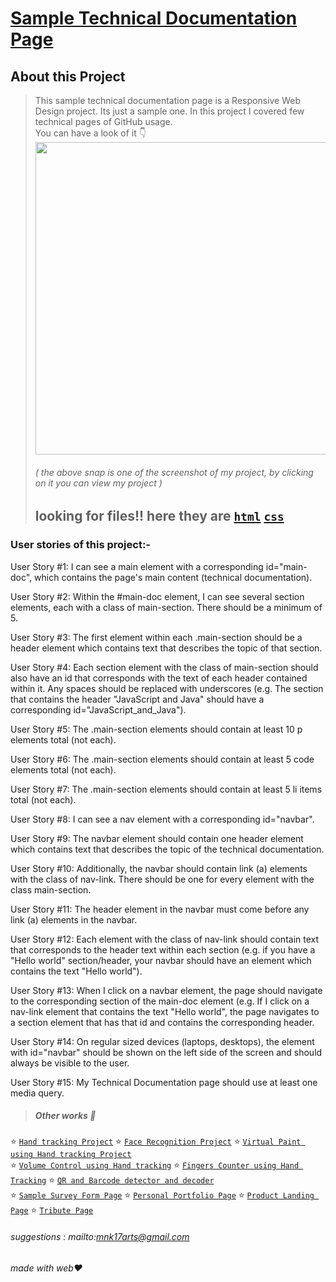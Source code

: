# [Sample Technical Documentation Page](https://codepen.io/mnk17arts/full/ZELKLqQ)

## About this Project 
> This sample technical documentation page is a Responsive Web Design project. Its just a sample one. In this project I covered few technical pages of GitHub usage.<br/>
> You can have a look of it 👇<br/>
> [<img height="500em" src="https://i.pinimg.com/564x/70/93/b5/7093b5b9cddbf6217cb6970e0b0d3960.jpg">](https://codepen.io/mnk17arts/full/ZELKLqQ)<br/>
> ###### ( the above snap is one of the screenshot of my project, by clicking on it you can view my project )  
> ## looking for files!! here they are [`html`](https://github.com/mnk17arts/myHtmlCssJs/blob/main/technical-documentation-page/technical-documentation-page.html) [`css`](https://github.com/mnk17arts/myHtmlCssJs/blob/main/technical-documentation-page/technical-documentation-page.css)

### User stories of this project:-
User Story #1: I can see a main element with a corresponding id="main-doc", which contains the page's main content (technical documentation).

User Story #2: Within the #main-doc element, I can see several section elements, each with a class of main-section. There should be a minimum of 5.

User Story #3: The first element within each .main-section should be a header element which contains text that describes the topic of that section.

User Story #4: Each section element with the class of main-section should also have an id that corresponds with the text of each header contained within it. Any spaces should be replaced with underscores (e.g. The section that contains the header "JavaScript and Java" should have a corresponding id="JavaScript_and_Java").

User Story #5: The .main-section elements should contain at least 10 p elements total (not each).

User Story #6: The .main-section elements should contain at least 5 code elements total (not each).

User Story #7: The .main-section elements should contain at least 5 li items total (not each).

User Story #8: I can see a nav element with a corresponding id="navbar".

User Story #9: The navbar element should contain one header element which contains text that describes the topic of the technical documentation.

User Story #10: Additionally, the navbar should contain link (a) elements with the class of nav-link. There should be one for every element with the class main-section.

User Story #11: The header element in the navbar must come before any link (a) elements in the navbar.

User Story #12: Each element with the class of nav-link should contain text that corresponds to the header text within each section (e.g. if you have a "Hello world" section/header, your navbar should have an element which contains the text "Hello world").

User Story #13: When I click on a navbar element, the page should navigate to the corresponding section of the main-doc element (e.g. If I click on a nav-link element that contains the text "Hello world", the page navigates to a section element that has that id and contains the corresponding header.

User Story #14: On regular sized devices (laptops, desktops), the element with id="navbar" should be shown on the left side of the screen and should always be visible to the user.

User Story #15: My Technical Documentation page should use at least one media query.


> ##### Other works 🎊
⭐ [`Hand tracking Project`](https://github.com/mnk17arts/myPython/blob/main/opencv/hand-tracking-module/README.md) 
⭐ [`Face Recognition Project`](https://github.com/mnk17arts/myPython/blob/main/opencv/face-recognition-project/README.md) 
⭐ [`Virtual Paint using Hand tracking Project`]() <br/>
⭐ [`Volume Control using Hand tracking`]() 
⭐ [`Fingers Counter using Hand Tracking`]() 
⭐ [`QR and Barcode detector and decoder`]() <br/>
⭐ [`Sample Survey Form Page`](https://github.com/mnk17arts/myHtmlCssJs/tree/main/survey-from) 
⭐ [`Personal Portfolio Page`](https://github.com/mnk17arts/myHtmlCssJs/tree/main/personal-portfolio-page) 
⭐ [`Product Landing Page`](https://github.com/mnk17arts/myHtmlCssJs/tree/main/product-landing-page) 
⭐ [`Tribute Page`](https://github.com/mnk17arts/myHtmlCssJs/tree/main/tribute-page)  

 
###### suggestions : mailto:mnk17arts@gmail.com
###### made with web❤️
